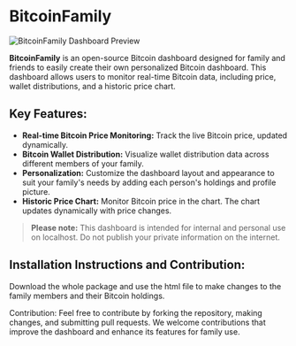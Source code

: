 # BitcoinFamily

![BitcoinFamily Dashboard Preview](./screenshot.png)

**BitcoinFamily** is an open-source Bitcoin dashboard designed for family and friends to easily create their own personalized Bitcoin dashboard. This dashboard allows users to monitor real-time Bitcoin data, including price, wallet distributions, and a historic price chart.

## Key Features:

- **Real-time Bitcoin Price Monitoring:** Track the live Bitcoin price, updated dynamically.
- **Bitcoin Wallet Distribution:** Visualize wallet distribution data across different members of your family.
- **Personalization:** Customize the dashboard layout and appearance to suit your family's needs by adding each person's holdings and profile picture.
- **Historic Price Chart:** Monitor Bitcoin price in the chart. The chart updates dynamically with price changes.

> **Please note:** This dashboard is intended for internal and personal use on localhost. Do not publish your private information on the internet.

## Installation Instructions and Contribution:

Download the whole package and use the html file to make changes to the family members and their Bitcoin holdings. 

Contribution:
Feel free to contribute by forking the repository, making changes, and submitting pull requests. We welcome contributions that improve the dashboard and enhance its features for family use.
